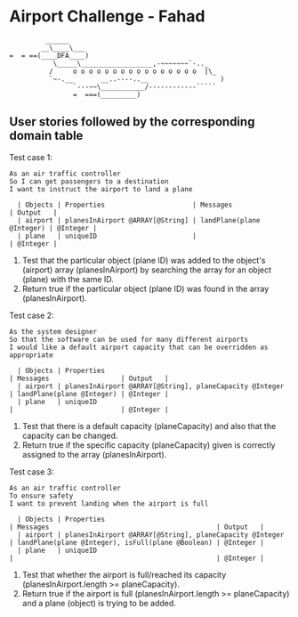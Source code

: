 Airport Challenge - Fahad
=================

```
         ______
        __\____\___
=  = ==(____DFA____)
           \_____\__________________,-~~~~~~~`-.._
          /     o o o o o o o o o o o o o o o o  |\_
          `~-.__       __..----..__                  )
                `---~~\___________/------------`````
                =  ===(_________)

```

User stories followed by the corresponding domain table
---------

Test case 1:
```
As an air traffic controller
So I can get passengers to a destination
I want to instruct the airport to land a plane
```
      | Objects | Properties                      | Messages                  | Output   |
      | airport | planesInAirport @ARRAY[@String] | landPlane(plane @Integer) | @Integer |
      | plane   | uniqueID                        |                           | @Integer |

1. Test that the particular object (plane ID) was added to the object's (airport) array (planesInAirport) by searching the array for an object (plane) with the same ID.
2. Return true if the particular object (plane ID) was found in the array (planesInAirport).

Test case 2:
```
As the system designer
So that the software can be used for many different airports
I would like a default airport capacity that can be overridden as appropriate
```
      | Objects | Properties                                              | Messages                  | Output   |
      | airport | planesInAirport @ARRAY[@String], planeCapacity @Integer | landPlane(plane @Integer) | @Integer |
      | plane   | uniqueID                                                |                           | @Integer |

1. Test that there is a default capacity (planeCapacity) and also that the capacity can be changed.
2. Return true if the specific capacity (planeCapacity) given is correctly assigned to the array (planesInAirport).

Test case 3:
```
As an air traffic controller
To ensure safety
I want to prevent landing when the airport is full
```
      | Objects | Properties                                              | Messages                                          | Output   |
      | airport | planesInAirport @ARRAY[@String], planeCapacity @Integer | landPlane(plane @Integer), isFull(plane @Boolean) | @Integer |
      | plane   | uniqueID                                                |                                                   | @Integer |

1. Test that whether the airport is full/reached its capacity (planesInAirport.length >= planeCapacity).
2. Return true if the airport is full (planesInAirport.length >= planeCapacity) and a plane (object) is trying to be added.